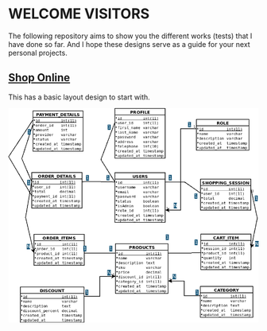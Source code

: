 # WELCOME VISITORS

The following repository aims to show you the different works (tests) that I have done so far. And I hope these designs serve as a guide for your next personal projects.



## <u>Shop Online</u>

This has a basic layout design to start with.

![Shop Online](./images/shop_online.png)


